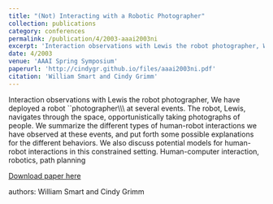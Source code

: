 ```yaml
---
title: "(Not) Interacting with a Robotic Photographer"
collection: publications
category: conferences
permalink: /publication/4/2003-aaai2003ni
excerpt: 'Interaction observations with Lewis the robot photographer, We have deployed a robot ``photographer\\\\\\ at several events. The robot,  Lewis,  navigates through the space,  opportunistically taking photographs of people. We summarize the different types of human-robot interactions we have observed at these events,  and put forth some possible explanations for the different behaviors. We also discuss potential models for human-robot interactions in this constrained setting.  Human-computer interaction,  robotics,  path planning.'
date: 4/2003
venue: 'AAAI Spring Symposium'
paperurl: 'http://cindygr.github.io/files/aaai2003ni.pdf'
citation: 'William Smart and Cindy Grimm'
---
```

Interaction observations with Lewis the robot photographer, We have deployed a robot ``photographer\\\\\\ at several events. The robot,  Lewis,  navigates through the space,  opportunistically taking photographs of people. We summarize the different types of human-robot interactions we have observed at these events,  and put forth some possible explanations for the different behaviors. We also discuss potential models for human-robot interactions in this constrained setting.  Human-computer interaction,  robotics,  path planning

[Download paper here](http://cindygr.github.io/files/aaai2003ni.pdf)

authors: William Smart and Cindy Grimm